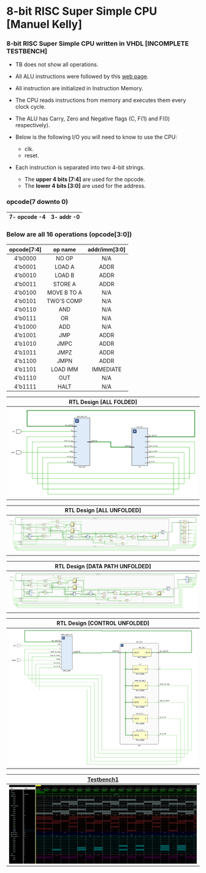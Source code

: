 # 8-bit RISC Super Simple CPU [Manuel Kelly]

### 8-bit RISC Super Simple CPU written in VHDL [INCOMPLETE TESTBENCH]
* TB does not show all operations.
* All ALU instructions were followed by this [web page](http://faculty.washington.edu/gmobus/Academics/TCSS372/Notes/crash1.html).
* All instruction are initialized in Instruction Memory.
* The CPU reads instructions from memory and executes them every clock cycle.
* The ALU has Carry, Zero and Negative flags (C, F(1) and F(0) respectively).
* Below is the following I/O you will need to know to use the CPU:
  * clk.
  * reset.

* Each instruction is separated into two 4-bit strings. 
  * The **upper 4 bits [7:4]** are used for the opcode.
  * The **lower 4 bits [3:0]** are used for the address.

### opcode(7 downto 0)
|7-  opcode  -4|3- addr -0|
| :----: | :----: |

### Below are all 16 operations (opcode[3:0])

|opcode[7:4]|op name|addr/imm[3:0]|
| :--------: | :------: | :----------: |
| 4'b0000 | NO OP | N/A |
| 4'b0001 | LOAD A | ADDR |
| 4'b0010 | LOAD B | ADDR |
| 4'b0011 | STORE A | ADDR |
| 4'b0100 | MOVE B TO A | N/A |
| 4'b0101 | TWO'S COMP | N/A |
| 4'b0110 | AND | N/A |
| 4'b0111 | OR | N/A |
| 4'b1000 | ADD | N/A |
| 4'b1001 | JMP | ADDR |
| 4'b1010 | JMPC | ADDR |
| 4'b1011 | JMPZ | ADDR |
| 4'b1100 | JMPN | ADDR |
| 4'b1101 | LOAD IMM | IMMEDIATE |
| 4'b1110 | OUT | N/A |
| 4'b1111 | HALT | N/A |


|RTL Design [ALL FOLDED]|
| :--------: |
|![RTL Design [ALL FOLDED]](https://github.com/mankelly/VHDLProjects/blob/main/8-bit%20RISC%20Super%20Simple%20CPU/images/8-bit%20Super%20Simple%20CPU%20%5BFOLDED%5D.PNG)|

|RTL Design [ALL UNFOLDED]|
| :--------: |
|![RTL Design [ALL UNFOLDED]](https://github.com/mankelly/VHDLProjects/blob/main/8-bit%20RISC%20Super%20Simple%20CPU/images/8-bit%20Super%20Simple%20CPU%20%5BUNFOLDED%5D.PNG)|

|RTL Design [DATA PATH UNFOLDED]|
| :--------: |
|![RTL Design [DATA PATH UNFOLDED]](https://github.com/mankelly/VHDLProjects/blob/main/8-bit%20RISC%20Super%20Simple%20CPU/images/8-bit%20Super%20Simple%20CPU%20Data%20Path.PNG)|

|RTL Design [CONTROL UNFOLDED]|
| :--------: |
|![RTL Design [CONTROL UNFOLDED]](https://github.com/mankelly/VHDLProjects/blob/main/8-bit%20RISC%20Super%20Simple%20CPU/images/8-bit%20Super%20Simple%20CPU%20Control.PNG)|

|[Testbench1]()|
| :--------: |
|![TB1](https://github.com/mankelly/VHDLProjects/blob/main/8-bit%20RISC%20Super%20Simple%20CPU/images/8-bit%20Super%20Simple%20CPU%20TestBench.PNG)|
